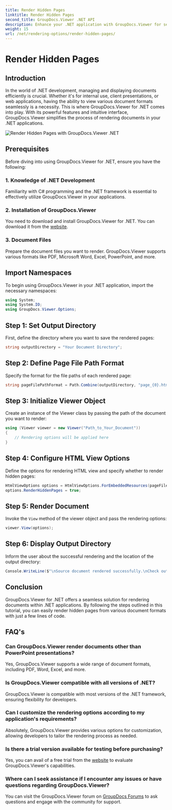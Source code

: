 ```yaml
---
title: Render Hidden Pages
linktitle: Render Hidden Pages
second_title: GroupDocs.Viewer .NET API
description: Enhance your .NET application with GroupDocs.Viewer for seamless document rendering. Follow our step-by-step guide to render hidden pages effortlessly.
weight: 15
url: /net/rendering-options/render-hidden-pages/
---
```


# Render Hidden Pages

## Introduction
In the world of .NET development, managing and displaying documents efficiently is crucial. Whether it's for internal use, client presentations, or web applications, having the ability to view various document formats seamlessly is a necessity. This is where GroupDocs.Viewer for .NET comes into play. With its powerful features and intuitive interface, GroupDocs.Viewer simplifies the process of rendering documents in your .NET applications.

![Render Hidden Pages with GroupDocs.Viewer .NET](/viewer/rendering-options/render-hidden-pages.png)

## Prerequisites
Before diving into using GroupDocs.Viewer for .NET, ensure you have the following:
### 1. Knowledge of .NET Development
Familiarity with C# programming and the .NET framework is essential to effectively utilize GroupDocs.Viewer in your applications.
### 2. Installation of GroupDocs.Viewer
You need to download and install GroupDocs.Viewer for .NET. You can download it from the [website](https://releases.groupdocs.com/viewer/net/).
### 3. Document Files
Prepare the document files you want to render. GroupDocs.Viewer supports various formats like PDF, Microsoft Word, Excel, PowerPoint, and more.

## Import Namespaces
To begin using GroupDocs.Viewer in your .NET application, import the necessary namespaces:
```csharp
using System;
using System.IO;
using GroupDocs.Viewer.Options;
```
## Step 1: Set Output Directory
First, define the directory where you want to save the rendered pages:
```csharp
string outputDirectory = "Your Document Directory";
```
## Step 2: Define Page File Path Format
Specify the format for the file paths of each rendered page:
```csharp
string pageFilePathFormat = Path.Combine(outputDirectory, "page_{0}.html");
```
## Step 3: Initialize Viewer Object
Create an instance of the Viewer class by passing the path of the document you want to render:
```csharp
using (Viewer viewer = new Viewer("Path_to_Your_Document"))
{
    // Rendering options will be applied here
}
```
## Step 4: Configure HTML View Options
Define the options for rendering HTML view and specify whether to render hidden pages:
```csharp
HtmlViewOptions options = HtmlViewOptions.ForEmbeddedResources(pageFilePathFormat);
options.RenderHiddenPages = true;
```
## Step 5: Render Document
Invoke the `View` method of the viewer object and pass the rendering options:
```csharp
viewer.View(options);
```
## Step 6: Display Output Directory
Inform the user about the successful rendering and the location of the output directory:
```csharp
Console.WriteLine($"\nSource document rendered successfully.\nCheck output in {outputDirectory}.");
```

## Conclusion
GroupDocs.Viewer for .NET offers a seamless solution for rendering documents within .NET applications. By following the steps outlined in this tutorial, you can easily render hidden pages from various document formats with just a few lines of code.
## FAQ's
### Can GroupDocs.Viewer render documents other than PowerPoint presentations?
Yes, GroupDocs.Viewer supports a wide range of document formats, including PDF, Word, Excel, and more.
### Is GroupDocs.Viewer compatible with all versions of .NET?
GroupDocs.Viewer is compatible with most versions of the .NET framework, ensuring flexibility for developers.
### Can I customize the rendering options according to my application's requirements?
Absolutely, GroupDocs.Viewer provides various options for customization, allowing developers to tailor the rendering process as needed.
### Is there a trial version available for testing before purchasing?
Yes, you can avail of a free trial from the [website](https://releases.groupdocs.com/) to evaluate GroupDocs.Viewer's capabilities.
### Where can I seek assistance if I encounter any issues or have questions regarding GroupDocs.Viewer?
You can visit the GroupDocs.Viewer forum on [GroupDocs Forums](https://forum.groupdocs.com/c/viewer/9) to ask questions and engage with the community for support.
